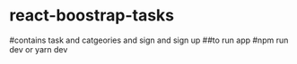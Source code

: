 # react-boostrap-tasks
#contains task and catgeories and sign and sign up
##to run app
#npm run dev or yarn dev
